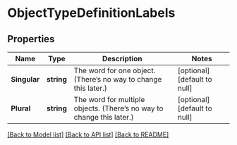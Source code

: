 # ObjectTypeDefinitionLabels

## Properties
Name | Type | Description | Notes
------------ | ------------- | ------------- | -------------
**Singular** | **string** | The word for one object. (There’s no way to change this later.) | [optional] [default to null]
**Plural** | **string** | The word for multiple objects. (There’s no way to change this later.) | [optional] [default to null]

[[Back to Model list]](../README.md#documentation-for-models) [[Back to API list]](../README.md#documentation-for-api-endpoints) [[Back to README]](../README.md)

